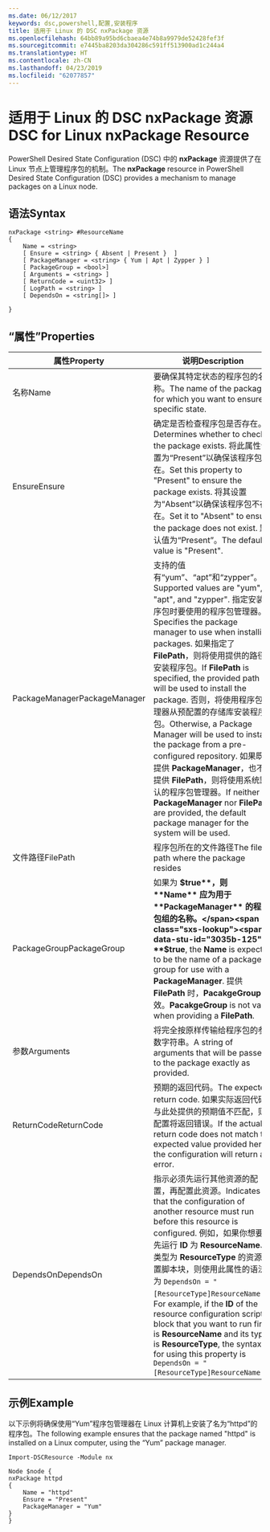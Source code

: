 ```yaml
---
ms.date: 06/12/2017
keywords: dsc,powershell,配置,安装程序
title: 适用于 Linux 的 DSC nxPackage 资源
ms.openlocfilehash: 64bb89a95bd6cbaea4e74b8a9979de52428fef3f
ms.sourcegitcommit: e7445ba8203da304286c591ff513900ad1c244a4
ms.translationtype: HT
ms.contentlocale: zh-CN
ms.lasthandoff: 04/23/2019
ms.locfileid: "62077857"
---
```

# <a name="dsc-for-linux-nxpackage-resource"></a><span data-ttu-id="3035b-103">适用于 Linux 的 DSC nxPackage 资源</span><span class="sxs-lookup"><span data-stu-id="3035b-103">DSC for Linux nxPackage Resource</span></span>

<span data-ttu-id="3035b-104">PowerShell Desired State Configuration (DSC) 中的 **nxPackage** 资源提供了在 Linux 节点上管理程序包的机制。</span><span class="sxs-lookup"><span data-stu-id="3035b-104">The **nxPackage** resource in PowerShell Desired State Configuration (DSC) provides a mechanism to manage packages on a Linux node.</span></span>

## <a name="syntax"></a><span data-ttu-id="3035b-105">语法</span><span class="sxs-lookup"><span data-stu-id="3035b-105">Syntax</span></span>

```
nxPackage <string> #ResourceName
{
    Name = <string>
    [ Ensure = <string> { Absent | Present }  ]
    [ PackageManager = <string> { Yum | Apt | Zypper } ]
    [ PackageGroup = <bool>]
    [ Arguments = <string> ]
    [ ReturnCode = <uint32> ]
    [ LogPath = <string> ]
    [ DependsOn = <string[]> ]

}
```

## <a name="properties"></a><span data-ttu-id="3035b-106">“属性”</span><span class="sxs-lookup"><span data-stu-id="3035b-106">Properties</span></span>

|  <span data-ttu-id="3035b-107">属性</span><span class="sxs-lookup"><span data-stu-id="3035b-107">Property</span></span> |  <span data-ttu-id="3035b-108">说明</span><span class="sxs-lookup"><span data-stu-id="3035b-108">Description</span></span> |
|---|---|
| <span data-ttu-id="3035b-109">名称</span><span class="sxs-lookup"><span data-stu-id="3035b-109">Name</span></span>| <span data-ttu-id="3035b-110">要确保其特定状态的程序包的名称。</span><span class="sxs-lookup"><span data-stu-id="3035b-110">The name of the package for which you want to ensure a specific state.</span></span>|
| <span data-ttu-id="3035b-111">Ensure</span><span class="sxs-lookup"><span data-stu-id="3035b-111">Ensure</span></span>| <span data-ttu-id="3035b-112">确定是否检查程序包是否存在。</span><span class="sxs-lookup"><span data-stu-id="3035b-112">Determines whether to check if the package exists.</span></span> <span data-ttu-id="3035b-113">将此属性设置为“Present”以确保该程序包存在。</span><span class="sxs-lookup"><span data-stu-id="3035b-113">Set this property to "Present" to ensure the package exists.</span></span> <span data-ttu-id="3035b-114">将其设置为“Absent”以确保该程序包不存在。</span><span class="sxs-lookup"><span data-stu-id="3035b-114">Set it to "Absent" to ensure the package does not exist.</span></span> <span data-ttu-id="3035b-115">默认值为“Present”。</span><span class="sxs-lookup"><span data-stu-id="3035b-115">The default value is "Present".</span></span>|
| <span data-ttu-id="3035b-116">PackageManager</span><span class="sxs-lookup"><span data-stu-id="3035b-116">PackageManager</span></span>| <span data-ttu-id="3035b-117">支持的值有“yum”、“apt”和“zypper”。</span><span class="sxs-lookup"><span data-stu-id="3035b-117">Supported values are "yum", "apt", and "zypper".</span></span> <span data-ttu-id="3035b-118">指定安装程序包时要使用的程序包管理器。</span><span class="sxs-lookup"><span data-stu-id="3035b-118">Specifies the package manager to use when installing packages.</span></span> <span data-ttu-id="3035b-119">如果指定了 **FilePath**，则将使用提供的路径安装程序包。</span><span class="sxs-lookup"><span data-stu-id="3035b-119">If **FilePath** is specified, the provided path will be used to install the package.</span></span> <span data-ttu-id="3035b-120">否则，将使用程序包管理器从预配置的存储库安装程序包。</span><span class="sxs-lookup"><span data-stu-id="3035b-120">Otherwise, a Package Manager will be used to install the package from a pre-configured repository.</span></span> <span data-ttu-id="3035b-121">如果既不提供 **PackageManager**，也不提供 **FilePath**，则将使用系统默认的程序包管理器。</span><span class="sxs-lookup"><span data-stu-id="3035b-121">If neither **PackageManager** nor **FilePath** are provided, the default package manager for the system will be used.</span></span>|
| <span data-ttu-id="3035b-122">文件路径</span><span class="sxs-lookup"><span data-stu-id="3035b-122">FilePath</span></span>| <span data-ttu-id="3035b-123">程序包所在的文件路径</span><span class="sxs-lookup"><span data-stu-id="3035b-123">The file path where the package resides</span></span>|
| <span data-ttu-id="3035b-124">PackageGroup</span><span class="sxs-lookup"><span data-stu-id="3035b-124">PackageGroup</span></span>| <span data-ttu-id="3035b-125">如果为 **$true**，则 **Name** 应为用于 **PackageManager** 的程序包组的名称。</span><span class="sxs-lookup"><span data-stu-id="3035b-125">If **$true**, the **Name** is expected to be the name of a package group for use with a **PackageManager**.</span></span> <span data-ttu-id="3035b-126">提供 **FilePath** 时，**PacakgeGroup** 无效。</span><span class="sxs-lookup"><span data-stu-id="3035b-126">**PacakgeGroup** is not valid when providing a **FilePath**.</span></span>|
| <span data-ttu-id="3035b-127">参数</span><span class="sxs-lookup"><span data-stu-id="3035b-127">Arguments</span></span>| <span data-ttu-id="3035b-128">将完全按原样传输给程序包的参数字符串。</span><span class="sxs-lookup"><span data-stu-id="3035b-128">A string of arguments that will be passed to the package exactly as provided.</span></span>|
| <span data-ttu-id="3035b-129">ReturnCode</span><span class="sxs-lookup"><span data-stu-id="3035b-129">ReturnCode</span></span>| <span data-ttu-id="3035b-130">预期的返回代码。</span><span class="sxs-lookup"><span data-stu-id="3035b-130">The expected return code.</span></span> <span data-ttu-id="3035b-131">如果实际返回代码与此处提供的预期值不匹配，则配置将返回错误。</span><span class="sxs-lookup"><span data-stu-id="3035b-131">If the actual return code does not match the expected value provided here, the configuration will return an error.</span></span>|
| <span data-ttu-id="3035b-132">DependsOn</span><span class="sxs-lookup"><span data-stu-id="3035b-132">DependsOn</span></span> | <span data-ttu-id="3035b-133">指示必须先运行其他资源的配置，再配置此资源。</span><span class="sxs-lookup"><span data-stu-id="3035b-133">Indicates that the configuration of another resource must run before this resource is configured.</span></span> <span data-ttu-id="3035b-134">例如，如果你想要首先运行 **ID** 为 **ResourceName**、类型为 **ResourceType** 的资源配置脚本块，则使用此属性的语法为 `DependsOn = "[ResourceType]ResourceName"`。</span><span class="sxs-lookup"><span data-stu-id="3035b-134">For example, if the **ID** of the resource configuration script block that you want to run first is **ResourceName** and its type is **ResourceType**, the syntax for using this property is `DependsOn = "[ResourceType]ResourceName"`.</span></span>|

## <a name="example"></a><span data-ttu-id="3035b-135">示例</span><span class="sxs-lookup"><span data-stu-id="3035b-135">Example</span></span>

<span data-ttu-id="3035b-136">以下示例将确保使用“Yum”程序包管理器在 Linux 计算机上安装了名为“httpd”的程序包。</span><span class="sxs-lookup"><span data-stu-id="3035b-136">The following example ensures that the package named "httpd" is installed on a Linux computer, using the “Yum” package manager.</span></span>

```
Import-DSCResource -Module nx

Node $node {
nxPackage httpd
{
    Name = "httpd"
    Ensure = "Present"
    PackageManager = "Yum"
}
}
```